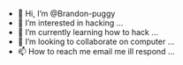 - 👋 Hi, I’m @Brandon-puggy
- 👀 I’m interested in hacking ...
- 🌱 I’m currently learning how to hack ...
- 💞️ I’m looking to collaborate on computer ...
- 📫 How to reach me email me ill respond ...

<!---
Brandon-puggy/Brandon-puggy is a ✨ special ✨ repository because its `README.md` (this file) appears on your GitHub profile.
You can click the Preview link to take a look at your changes.
--->
